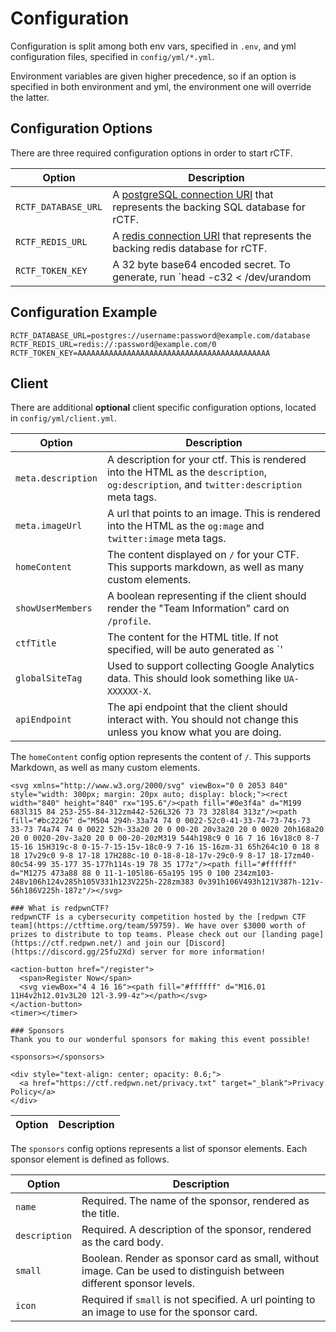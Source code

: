 # Configuration

Configuration is split among both env vars, specified in `.env`, and yml configuration files, specified in `config/yml/*.yml`.

Environment variables are given higher precedence, so if an option is specified in both environment and yml, the environment one will override the latter.

## Configuration Options

There are three required configuration options in order to start rCTF.

Option|Description
-|-
`RCTF_DATABASE_URL`|A [postgreSQL connection URI](https://www.postgresql.org/docs/current/libpq-connect.html) that represents the backing SQL database for rCTF.  
`RCTF_REDIS_URL`|A [redis connection URI](https://metacpan.org/pod/URI::redis#SYNOPSIS) that represents the backing redis database for rCTF. 
`RCTF_TOKEN_KEY`|A 32 byte base64 encoded secret. To generate, run `head -c32 < /dev/urandom | base64 -w0`

## Configuration Example

```shell
RCTF_DATABASE_URL=postgres://username:password@example.com/database
RCTF_REDIS_URL=redis://:password@example.com/0
RCTF_TOKEN_KEY=AAAAAAAAAAAAAAAAAAAAAAAAAAAAAAAAAAAAAAAAAAA
```

## Client

There are additional **optional** client specific configuration options, located in `config/yml/client.yml`. 

Option|Description
-|-
`meta.description` | A description for your ctf. This is rendered into the HTML as the `description`,  `og:description`, and `twitter:description` meta tags. 
`meta.imageUrl` | A url that points to an image. This is rendered into the HTML as the `og:mage` and `twitter:image` meta tags. 
`homeContent` | The content displayed on `/` for your CTF. This supports markdown, as well as many custom elements. 
`showUserMembers` | A boolean representing if the client should render the "Team Information" card on `/profile`. 
`ctfTitle` | The content for the HTML title. If not specified, will be auto generated as `' | ' + shared.ctfName`.
`globalSiteTag` | Used to support collecting Google Analytics data. This should look something like `UA-XXXXXX-X`. 
`apiEndpoint` | The api endpoint that the client should interact with. You should not change this unless you know what you are doing. 

The `homeContent` config option represents the content of `/`. This supports Markdown, as well as many custom elements. 

```
<svg xmlns="http://www.w3.org/2000/svg" viewBox="0 0 2053 840" style="width: 300px; margin: 20px auto; display: block;"><rect width="840" height="840" rx="195.6"/><path fill="#0e3f4a" d="M199 683l315 84 253-255-84-312zm442-526L326 73 73 328l84 313z"/><path fill="#bc2226" d="M504 294h-33a74 74 0 0022-52c0-41-33-74-73-74s-73 33-73 74a74 74 0 0022 52h-33a20 20 0 00-20 20v3a20 20 0 0020 20h168a20 20 0 0020-20v-3a20 20 0 00-20-20zM319 544h198c9 0 16 7 16 16v18c0 8-7 15-16 15H319c-8 0-15-7-15-15v-18c0-9 7-16 15-16zm-31 65h264c10 0 18 8 18 17v29c0 9-8 17-18 17H288c-10 0-18-8-18-17v-29c0-9 8-17 18-17zm40-80c54-99 35-177 35-177h114s-19 78 35 177z"/><path fill="#ffffff" d="M1275 473a88 88 0 11-1-105l86-65a195 195 0 100 234zm103-248v106h124v285h105V331h123V225h-228zm383 0v391h106V493h121V387h-121v-56h186V225h-187z"/></svg>

### What is redpwnCTF?
redpwnCTF is a cybersecurity competition hosted by the [redpwn CTF team](https://ctftime.org/team/59759). We have over $3000 worth of prizes to distribute to top teams. Please check out our [landing page](https://ctf.redpwn.net/) and join our [Discord](https://discord.gg/25fu2Xd) server for more information!

<action-button href="/register">
  <span>Register Now</span>
  <svg viewBox="4 4 16 16"><path fill="#ffffff" d="M16.01 11H4v2h12.01v3L20 12l-3.99-4z"></path></svg>
</action-button>
<timer></timer>

### Sponsors
Thank you to our wonderful sponsors for making this event possible!

<sponsors></sponsors>

<div style="text-align: center; opacity: 0.6;">
  <a href="https://ctf.redpwn.net/privacy.txt" target="_blank">Privacy Policy</a>
</div>
```

Option|Description
-|-

The `sponsors` config options represents a list of sponsor elements. Each sponsor element is defined as follows. 

Option|Description
-|-
`name` | Required. The name of the sponsor, rendered as the title. 
`description` | Required. A description of the sponsor, rendered as the card body.
`small` | Boolean. Render as sponsor card as small, without image. Can be used to distinguish between different sponsor levels. 
`icon` | Required if `small` is not specified. A url pointing to an image to use for the sponsor card. 

